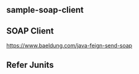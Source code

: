 ## sample-soap-client
## SOAP Client

https://www.baeldung.com/java-feign-send-soap

## Refer Junits
